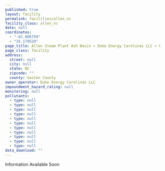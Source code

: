 ```yaml
---
published: true
layout: facility
permalink: facilities/allen_nc
facility_class: allen_nc
date: null
coordinates: 
  - "-81.006759"
  - "35.179529"
page_title: Allen Steam Plant Ash Basin « Duke Energy Carolinas LLC « Facilities
page_class: facility
address: 
  street: null
  city: null
  state: NC
  zipcode: ""
  county: Gaston County
owner_operator: Duke Energy Carolinas LLC
impoundment_hazard_rating: null
monitoring: null
pollutants: 
  - type: null
  - type: null
  - type: null
  - type: null
  - type: null
  - type: null
  - type: null
  - type: null
  - type: null
  - type: null
  - type: null
data_download: ""
---
```


Information Available Soon
